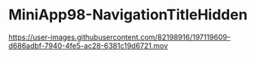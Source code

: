 # MiniApp98-NavigationTitleHidden

https://user-images.githubusercontent.com/82198916/197119609-d686adbf-7940-4fe5-ac28-6381c19d6721.mov

